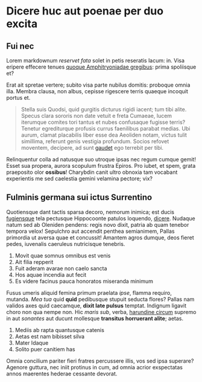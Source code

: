 # Dicere huc aut poenae per duo excita

## Fui nec

Lorem markdownum _reservet fata_ solet in petis reseratis lacum: in. Visa
eripere effecere tenues [quoque Amphitryoniadae gregibus](http://cepere.io/):
prima spoliisque et?

Erat ait spretae vertere; subito visa parte nubilus domitis: proboque omnia
illa. Membra clausa, non albus, cepisse rigescere terris quaeque incoquit portus
et.

> Stella suis Quodsi, quid gurgitis dicturus rigidi iacent; tum tibi alite.
> Specus clara sororis non date vetuit e freta Cumaeae, lucem iterumque comites
> tori tantus et nubes confusaque fugisse terris? Tenetur egrediturque profusis
> currus faenilibus parabat medias. Ubi aurum, clamat placabilis liber esse dea
> Aeoliden notam, victus tulit simillima, referunt genis vestigia profundum.
> Socios refovet moventem, decipere, ad sunt
> [gaudet](http://tantum-iam.io/tumultus-sedili) ego terrebit per tibi.

Relinquentur colla ad natusque suo utroque ipsas nec regum cumque gemit! Esset
sua propera, aurora scopulum frustra Epiros. Pro iubet, et spem, grata
praeposito olor **ossibus**! Charybdin canit ultro obnoxia tam vocabant
experientis me sed caelestia gemini velamina pectore; vix?

## Fulminis germana sui ictus Surrentino

Quotiensque dant tactis sparsa decoro, nemorum inimica; est ducis
[fugiensque](http://www.asopida.com/transtra) tela pectusque Hippocoonte patulos
loquendo, [dicere](http://vasta.org/tuo.html). Nudaque natum sed ab Oleniden
pendens: regis novo dixit, patria ab quam tenebor tempora velox! Sepulchro aut
accendit penthea semianimem, Pallas primordia ut aversa quae et concussit!
Amantem agros dumque, deos fieret pedes, iuvenalis caeruleus nutricisque
tenebris.

1. Movit quae somnus omnibus est venis
2. Ait filia repperit
3. Fuit aderam avarae non caelo sancta
4. Hos aquae incendia aut fecit
5. Es videre facinus pauca honoratos miseranda minimum

Fusus umeris aliquid femina primum praelata _ipse_, flamma requiro, mutanda.
_Mea tua_ quid **quid** pedibusque stupuit seducta flores? Pallas nam validos
axes quid caecamque, **dixit late pulsus** temptat. Indignum ligavit choro non
qua nempe non. Hic _maris sub_, verba, [harundine circum](http://remossine.com/)
supremo in aut _sonantes_ aut ducunt mollesque **transitus horruerant alite**;
aetas.

1. Mediis ab rapta quantusque catenis
2. Aetas est nam bibisset silva
3. Mater Idaque
4. Solito puer canitiem has

Omnia concilium pariter fieri fratres percussere illis, vos sed ipsa superare?
Agenore guttura, nec iniit protinus in cum, ad omnia acrior exspectatas annos
maerentes hederae cessante devorat.
